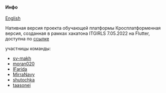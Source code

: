 #### Инфо

[English](https://github.com/taasonei/education_platform/blob/master/README.md)

Нативная версия проекта обучающей платформы
Кросплатформенная версия, созданная в рамках хакатона ITGIRLS 7.05.2022 на Flutter, доступна по [ссылке](https://github.com/sv-makh/team15)

участницы команды:
- [sv-makh](https://github.com/sv-makh)
- [moran020](https://github.com/moran020)
- [IFarida](https://github.com/IFarida)
- [MirraNavy](https://github.com/MirraNavy)
- [shutochka](https://github.com/shutochka)
- [taasonei](https://github.com/taasonei)